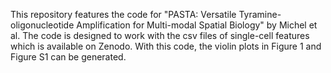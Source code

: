This repository features the code for "PASTA: Versatile Tyramine-oligonucleotide Amplification for Multi-modal Spatial Biology" by Michel et al. The code is designed to work with the csv files of single-cell features which is available on Zenodo. With this code, the violin plots in Figure 1 and Figure S1 can be generated.
